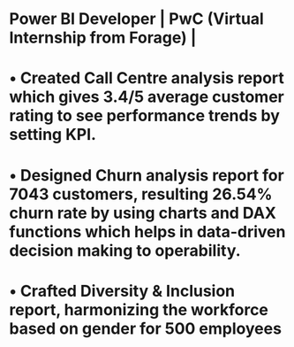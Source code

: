 # Power BI Developer | PwC (Virtual Internship from Forage) | 
# •	Created Call Centre analysis report which gives 3.4/5 average customer rating to see performance trends by setting KPI.
# •	Designed Churn analysis report for 7043 customers, resulting 26.54% churn rate by using charts and DAX functions which helps in data-driven decision making to operability.
# •	Crafted Diversity & Inclusion report, harmonizing the workforce based on gender for 500 employees
